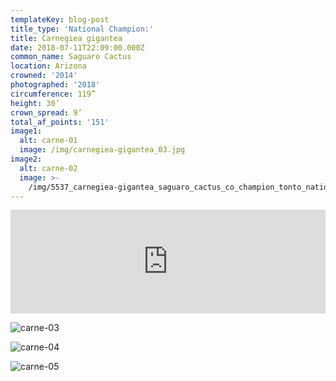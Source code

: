 ```yaml
---
templateKey: blog-post
title_type: 'National Champion:'
title: Carnegiea gigantea
date: 2018-07-11T22:09:00.000Z
common_name: Saguaro Cactus
location: Arizona
crowned: '2014'
photographed: '2018'
circumference: 119”
height: 30’
crown_spread: 9’
total_af_points: '151'
image1:
  alt: carne-01
  image: /img/carnegiea-gigantea_03.jpg
image2:
  alt: carne-02
  image: >-
    /img/5537_carnegiea-gigantea_saguaro_cactus_co_champion_tonto_national_forest_7-10-2018_american_forest_brian_kelley_1.jpg
---
```

<iframe width="100%" height="166" scrolling="no" frameborder="no" allow="autoplay" src="https://w.soundcloud.com/player/?url=https%3A//api.soundcloud.com/tracks/626534823&color=%23ff5500&auto_play=false&hide_related=false&show_comments=true&show_user=true&show_reposts=false&show_teaser=true"></iframe>

![carne-03](/img/5537_carnegiea-gigantea_saguaro_cactus_broken_limb_co_champion_tonto_national_forest_7-10-2018_american_forest_brian_kelley1.jpg "carne-03")

![carne-04](/img/carnegiea-gigantea_02.jpg)

![carne-05](/img/5537_carnegiea-gigantea_saguaro_cactus_broken_limb_co_champion_tonto_national_forest_7-10-2018_american_forest_brian_kelley.jpg)
